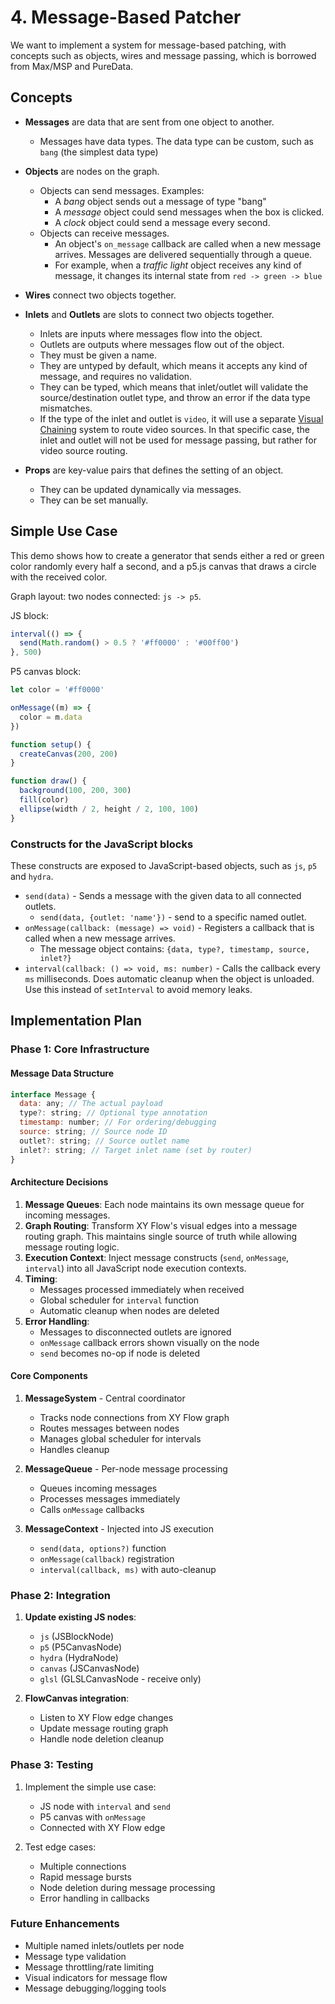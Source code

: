 # 4. Message-Based Patcher

We want to implement a system for message-based patching, with concepts such as objects, wires and message passing, which is borrowed from Max/MSP and PureData.

## Concepts

- **Messages** are data that are sent from one object to another.
  - Messages have data types. The data type can be custom, such as `bang` (the simplest data type)
- **Objects** are nodes on the graph.
  - Objects can send messages. Examples:
    - A _bang_ object sends out a message of type "bang"
    - A _message_ object could send messages when the box is clicked.
    - A _clock_ object could send a message every second.
  - Objects can receive messages.
    - An object's `on_message` callback are called when a new message arrives. Messages are delivered sequentially through a queue.
    - For example, when a _traffic light_ object receives any kind of message, it changes its internal state from `red -> green -> blue`
- **Wires** connect two objects together.
- **Inlets** and **Outlets** are slots to connect two objects together.

  - Inlets are inputs where messages flow into the object.
  - Outlets are outputs where messages flow out of the object.
  - They must be given a name.
  - They are untyped by default, which means it accepts any kind of message, and requires no validation.
  - They can be typed, which means that inlet/outlet will validate the source/destination outlet type, and throw an error if the data type mismatches.
  - If the type of the inlet and outlet is `video`, it will use a separate [Visual Chaining](7-visual-chaining.md) system to route video sources. In that specific case, the inlet and outlet will not be used for message passing, but rather for video source routing.

- **Props** are key-value pairs that defines the setting of an object.

  - They can be updated dynamically via messages.
  - They can be set manually.

## Simple Use Case

This demo shows how to create a generator that sends either a red or green color randomly every half a second, and a p5.js canvas that draws a circle with the received color.

Graph layout: two nodes connected: `js -> p5`.

JS block:

```js
interval(() => {
  send(Math.random() > 0.5 ? '#ff0000' : '#00ff00')
}, 500)
```

P5 canvas block:

```js
let color = '#ff0000'

onMessage((m) => {
  color = m.data
})

function setup() {
  createCanvas(200, 200)
}

function draw() {
  background(100, 200, 300)
  fill(color)
  ellipse(width / 2, height / 2, 100, 100)
}
```

### Constructs for the JavaScript blocks

These constructs are exposed to JavaScript-based objects, such as `js`, `p5` and `hydra`.

- `send(data)` - Sends a message with the given data to all connected outlets.
  - `send(data, {outlet: 'name'})` - send to a specific named outlet.
- `onMessage(callback: (message) => void)` - Registers a callback that is called when a new message arrives.
  - The message object contains: `{data, type?, timestamp, source, inlet?}`
- `interval(callback: () => void, ms: number)` - Calls the callback every `ms` milliseconds. Does automatic cleanup when the object is unloaded. Use this instead of `setInterval` to avoid memory leaks.

## Implementation Plan

### Phase 1: Core Infrastructure

#### Message Data Structure

```js
interface Message {
  data: any; // The actual payload
  type?: string; // Optional type annotation
  timestamp: number; // For ordering/debugging
  source: string; // Source node ID
  outlet?: string; // Source outlet name
  inlet?: string; // Target inlet name (set by router)
}
```

#### Architecture Decisions

1. **Message Queues**: Each node maintains its own message queue for incoming messages.
2. **Graph Routing**: Transform XY Flow's visual edges into a message routing graph. This maintains single source of truth while allowing message routing logic.
3. **Execution Context**: Inject message constructs (`send`, `onMessage`, `interval`) into all JavaScript node execution contexts.
4. **Timing**:
   - Messages processed immediately when received
   - Global scheduler for `interval` function
   - Automatic cleanup when nodes are deleted
5. **Error Handling**:
   - Messages to disconnected outlets are ignored
   - `onMessage` callback errors shown visually on the node
   - `send` becomes no-op if node is deleted

#### Core Components

1. **MessageSystem** - Central coordinator

   - Tracks node connections from XY Flow graph
   - Routes messages between nodes
   - Manages global scheduler for intervals
   - Handles cleanup

2. **MessageQueue** - Per-node message processing

   - Queues incoming messages
   - Processes messages immediately
   - Calls `onMessage` callbacks

3. **MessageContext** - Injected into JS execution
   - `send(data, options?)` function
   - `onMessage(callback)` registration
   - `interval(callback, ms)` with auto-cleanup

### Phase 2: Integration

1. **Update existing JS nodes**:

   - `js` (JSBlockNode)
   - `p5` (P5CanvasNode)
   - `hydra` (HydraNode)
   - `canvas` (JSCanvasNode)
   - `glsl` (GLSLCanvasNode - receive only)

2. **FlowCanvas integration**:
   - Listen to XY Flow edge changes
   - Update message routing graph
   - Handle node deletion cleanup

### Phase 3: Testing

1. Implement the simple use case:

   - JS node with `interval` and `send`
   - P5 canvas with `onMessage`
   - Connected with XY Flow edge

2. Test edge cases:
   - Multiple connections
   - Rapid message bursts
   - Node deletion during message processing
   - Error handling in callbacks

### Future Enhancements

- Multiple named inlets/outlets per node
- Message type validation
- Message throttling/rate limiting
- Visual indicators for message flow
- Message debugging/logging tools
